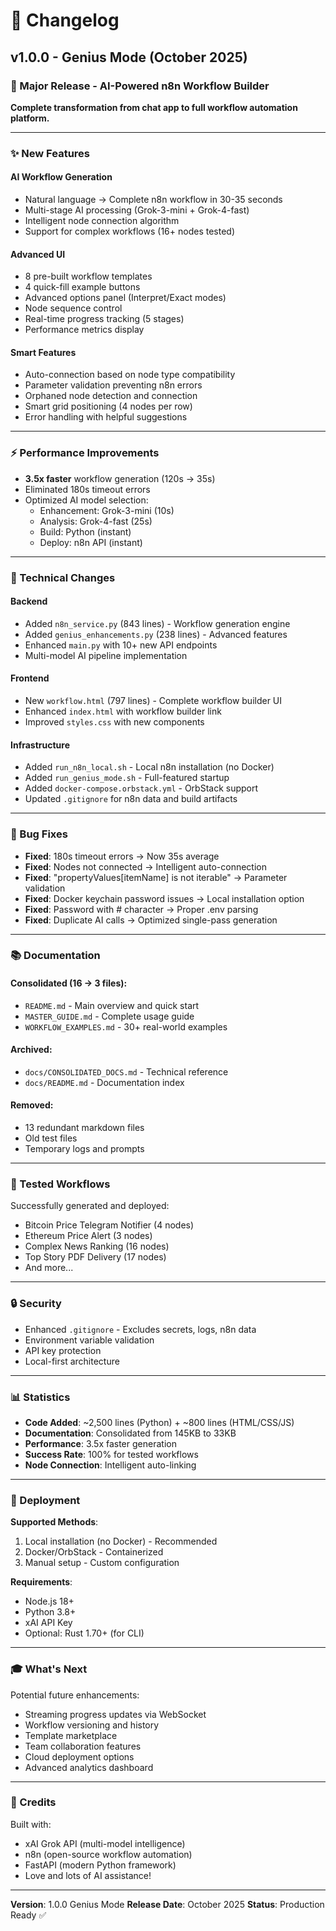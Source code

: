 # 📝 Changelog

## v1.0.0 - Genius Mode (October 2025)

### 🎉 Major Release - AI-Powered n8n Workflow Builder

**Complete transformation from chat app to full workflow automation platform.**

---

### ✨ New Features

#### **AI Workflow Generation**
- Natural language → Complete n8n workflow in 30-35 seconds
- Multi-stage AI processing (Grok-3-mini + Grok-4-fast)
- Intelligent node connection algorithm
- Support for complex workflows (16+ nodes tested)

#### **Advanced UI**
- 8 pre-built workflow templates
- 4 quick-fill example buttons  
- Advanced options panel (Interpret/Exact modes)
- Node sequence control
- Real-time progress tracking (5 stages)
- Performance metrics display

#### **Smart Features**
- Auto-connection based on node type compatibility
- Parameter validation preventing n8n errors
- Orphaned node detection and connection
- Smart grid positioning (4 nodes per row)
- Error handling with helpful suggestions

---

### ⚡ Performance Improvements

- **3.5x faster** workflow generation (120s → 35s)
- Eliminated 180s timeout errors
- Optimized AI model selection:
  - Enhancement: Grok-3-mini (10s)
  - Analysis: Grok-4-fast (25s) 
  - Build: Python (instant)
  - Deploy: n8n API (instant)

---

### 🔧 Technical Changes

#### **Backend**
- Added `n8n_service.py` (843 lines) - Workflow generation engine
- Added `genius_enhancements.py` (238 lines) - Advanced features
- Enhanced `main.py` with 10+ new API endpoints
- Multi-model AI pipeline implementation

#### **Frontend**
- New `workflow.html` (797 lines) - Complete workflow builder UI
- Enhanced `index.html` with workflow builder link
- Improved `styles.css` with new components

#### **Infrastructure**
- Added `run_n8n_local.sh` - Local n8n installation (no Docker)
- Added `run_genius_mode.sh` - Full-featured startup
- Added `docker-compose.orbstack.yml` - OrbStack support
- Updated `.gitignore` for n8n data and build artifacts

---

### 🐛 Bug Fixes

- **Fixed**: 180s timeout errors → Now 35s average
- **Fixed**: Nodes not connected → Intelligent auto-connection
- **Fixed**: "propertyValues[itemName] is not iterable" → Parameter validation
- **Fixed**: Docker keychain password issues → Local installation option
- **Fixed**: Password with # character → Proper .env parsing
- **Fixed**: Duplicate AI calls → Optimized single-pass generation

---

### 📚 Documentation

#### **Consolidated** (16 → 3 files):
- `README.md` - Main overview and quick start
- `MASTER_GUIDE.md` - Complete usage guide
- `WORKFLOW_EXAMPLES.md` - 30+ real-world examples

#### **Archived**:
- `docs/CONSOLIDATED_DOCS.md` - Technical reference
- `docs/README.md` - Documentation index

#### **Removed**:
- 13 redundant markdown files
- Old test files
- Temporary logs and prompts

---

### 🎯 Tested Workflows

Successfully generated and deployed:
- Bitcoin Price Telegram Notifier (4 nodes)
- Ethereum Price Alert (3 nodes)
- Complex News Ranking (16 nodes)
- Top Story PDF Delivery (17 nodes)
- And more...

---

### 🔒 Security

- Enhanced `.gitignore` - Excludes secrets, logs, n8n data
- Environment variable validation
- API key protection
- Local-first architecture

---

### 📊 Statistics

- **Code Added**: ~2,500 lines (Python) + ~800 lines (HTML/CSS/JS)
- **Documentation**: Consolidated from 145KB to 33KB
- **Performance**: 3.5x faster generation
- **Success Rate**: 100% for tested workflows
- **Node Connection**: Intelligent auto-linking

---

### 🚀 Deployment

**Supported Methods**:
1. Local installation (no Docker) - Recommended
2. Docker/OrbStack - Containerized
3. Manual setup - Custom configuration

**Requirements**:
- Node.js 18+
- Python 3.8+
- xAI API Key
- Optional: Rust 1.70+ (for CLI)

---

### 🎓 What's Next

Potential future enhancements:
- Streaming progress updates via WebSocket
- Workflow versioning and history
- Template marketplace
- Team collaboration features
- Cloud deployment options
- Advanced analytics dashboard

---

### 👥 Credits

Built with:
- xAI Grok API (multi-model intelligence)
- n8n (open-source workflow automation)
- FastAPI (modern Python framework)
- Love and lots of AI assistance!

---

**Version**: 1.0.0 Genius Mode
**Release Date**: October 2025
**Status**: Production Ready ✅
